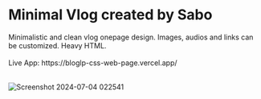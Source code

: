 <h1>Minimal Vlog created by Sabo</h1>
Minimalistic and clean vlog onepage design. Images, audios and links can be customized. Heavy HTML.
<br>
<br>
Live App: https://bloglp-css-web-page.vercel.app/
<br>
<br>

![Screenshot 2024-07-04 022541](https://github.com/JDsabo/miniplayer-html-app/assets/82731778/ea801190-d59f-4c20-8a8e-de2da2a04e84)
